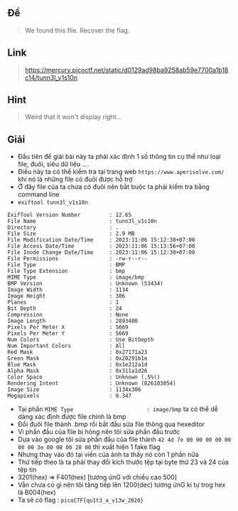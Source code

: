 ## Đề 
> We found this file. Recover the flag.
## Link 
> https://mercury.picoctf.net/static/d0129ad98ba9258ab59e7700a1b18c14/tunn3l_v1s10n
## Hint 
> Weird that it won't display right...
## Giải 
- Đầu tiên để giải bài này ta phải xác định 1 số thông tin cụ thể như loại file, đuôi, siêu dữ liệu ....
- Điều này ta có thể kiểm tra tại trang web `https://www.aperisolve.com/` khi nó là những file có đuôi được hỗ trợ 
- Ở đây file của ta chưa có đuôi nên bắt buộc ta phải kiểm tra bằng command line 
- `exiftool tunn3l_v1s10n`
```text
ExifTool Version Number         : 12.65
File Name                       : tunn3l_v1s10n
Directory                       : .
File Size                       : 2.9 MB
File Modification Date/Time     : 2023:11:06 15:12:30+07:00
File Access Date/Time           : 2023:11:06 15:13:56+07:00
File Inode Change Date/Time     : 2023:11:06 15:12:30+07:00
File Permissions                : -rw-r--r--
File Type                       : BMP
File Type Extension             : bmp
MIME Type                       : image/bmp
BMP Version                     : Unknown (53434)
Image Width                     : 1134
Image Height                    : 306
Planes                          : 1
Bit Depth                       : 24
Compression                     : None
Image Length                    : 2893400
Pixels Per Meter X              : 5669
Pixels Per Meter Y              : 5669
Num Colors                      : Use BitDepth
Num Important Colors            : All
Red Mask                        : 0x27171a23
Green Mask                      : 0x20291b1e
Blue Mask                       : 0x1e212a1d
Alpha Mask                      : 0x311a1d26
Color Space                     : Unknown (,5%()
Rendering Intent                : Unknown (826103054)
Image Size                      : 1134x306
Megapixels                      : 0.347
```
- Tại phần `MIME Type                       : image/bmp` ta có thể dễ dàng xác định được file chính là bmp 
- Đổi đuôi file thành .bmp rồi bắt đầu sửa file thông qua hexeditor
- Vì phần đầu của file bị hỏng nên tôi sửa phần đầu trước 
- Dựa vào google tôi sửa phần đầu của file thành `42 4d 7e 00 00 00 00 00 00 00 3e 00 00 00 28 00` thì xuất hiện 1 fake flag 
- Nhưng thay vào đó tại viền của ảnh ta thấy nó còn 1 phần nữa
- Thứ tiếp theo là ta phải thay đổi kích thước tệp tại byte thứ 23 và 24 của tệp tin 
- 3201(hex) => F401(hex) [tương ứnG với chiều cao 500]
- Vẫn chưa có gì nên tôi tăng tiếp lên 1200(dec) tương ứnG kí tự trog hex là B004(hex)
- Ta sẽ có flag : `picoCTF{qu1t3_a_v13w_2020}`
  
